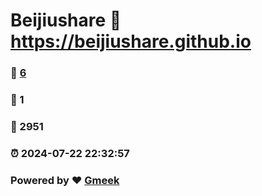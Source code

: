 # Beijiushare :link: https://beijiushare.github.io 
### :page_facing_up: [6](https://beijiushare.github.io/tag.html) 
### :speech_balloon: 1 
### :hibiscus: 2951 
### :alarm_clock: 2024-07-22 22:32:57 
### Powered by :heart: [Gmeek](https://github.com/Meekdai/Gmeek)
